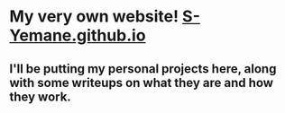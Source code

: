 # My very own website! [S-Yemane.github.io](s-yemane.github.io)

## I'll be putting my personal projects here, along with some writeups on what they are and how they work.
